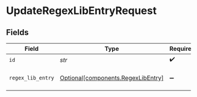 # UpdateRegexLibEntryRequest


## Fields

| Field                                                                      | Type                                                                       | Required                                                                   | Description                                                                |
| -------------------------------------------------------------------------- | -------------------------------------------------------------------------- | -------------------------------------------------------------------------- | -------------------------------------------------------------------------- |
| `id`                                                                       | *str*                                                                      | :heavy_check_mark:                                                         | Unique ID                                                                  |
| `regex_lib_entry`                                                          | [Optional[components.RegexLibEntry]](../../models/shared/regexlibentry.md) | :heavy_minus_sign:                                                         | RegexLibEntry object to be updated                                         |